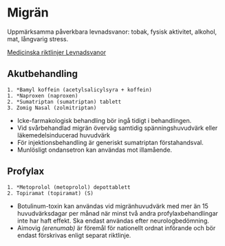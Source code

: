 Migrän
======

Uppmärksamma påverkbara levnadsvanor: tobak, fysisk aktivitet, alkohol, mat, långvarig stress.

[Medicinska riktlinjer Levnadsvanor](http://www.regionkronoberg.se/vardgivare/vardriktlinjer/medicinska-riktlinjer/levnadsvanor/)

Akutbehandling
--------------

    1. *Bamyl koffein (acetylsalicylsyra + koffein)
    1. *Naproxen (naproxen)
    2. *Sumatriptan (sumatriptan) tablett
    3. Zomig Nasal (zolmitriptan)

-   Icke-farmakologisk behandling bör ingå tidigt i behandlingen. 
-   Vid svårbehandlad migrän överväg samtidig spänningshuvudvärk eller
    läkemedelsinducerad huvudvärk
-   För injektionsbehandling är generiskt sumatriptan förstahandsval.
-   Munlösligt ondansetron kan användas mot illamående.

Profylax
--------

    1. *Metoprolol (metoprolol) depottablett
    2. Topiramat (topiramat) (S)

-   Botulinum-toxin kan användas vid migränhuvudvärk med mer än 15
    huvudvärksdagar per månad när minst två andra profylaxbehandlingar
    inte har haft effekt. Ska endast användas efter neurologbedömning.
-   Aimovig *(erenumab)* är föremål för nationellt ordnat införande och
    bör endast förskrivas enligt separat riktlinje.
